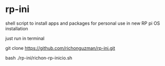 # rp-ini
shell script to install apps and packages for personal use in new RP pi OS installation

just run in terminal

git clone https://github.com/richonguzman/rp-ini.git

bash ./rp-ini/richon-rp-inicio.sh
